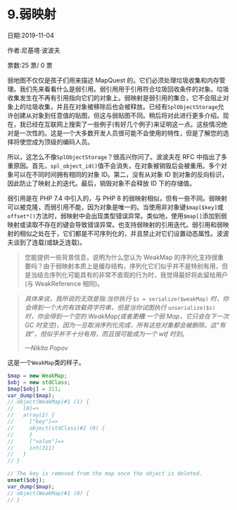 # 9.弱映射

日期:2019-11-04

作者:尼基塔·波波夫

票数:25 票/ 0 票

弱地图不仅仅是孩子们用来描述 MapQuest 的。它们必须处理垃圾收集和内存管理。我们先来看看什么是弱引用。弱引用用于引用符合垃圾回收条件的对象。垃圾收集发生在不再有引用指向它们的对象上。弱映射是弱引用的集合，它不会阻止对象上的垃圾收集，并且在对象被移除后也会被释放。已经有`SplObjectStorage`允许创建从对象到任意值的贴图，但这与弱贴图不同。稍后将对此进行更多介绍。现在，我已经在互联网上搜索了一些例子(有好几个例子)来证明这一点。这些情况绝对是一次性的。这是一个大多数开发人员很可能不会使用的特性，但是了解您的选择将使您成为顶级的编码人员。

所以，这怎么不像`SplObjectStorage`？很高兴你问了。波波夫在 RFC 中指出了多重原因。首先，`spl_object_id()`值不会消失，在对象被销毁后会被重用。多个对象可以在不同时间拥有相同的对象 ID。第二，没有从对象 ID 到对象的反向标识，因此防止了映射上的迭代。最后，销毁对象不会释放 ID 下的存储值。

弱引用是在 PHP 7.4 中引入的，与 PHP 8 的弱映射相似，但有一些不同。弱映射可以被克隆，而弱引用不能，因为对象是唯一的。当使用非对象键`$map[$key]`或`offset*()`方法时，弱映射中会出现类型错误异常。类似地，使用`$map[]`添加到弱映射或读取不存在的键会导致错误异常。也支持弱映射的引用迭代。弱引用和弱映射的相似之处在于，它们都是不可序列化的，并且禁止对它们设置动态属性。波波夫谈到了连载(或缺乏连载)。

> 您能提供一些背景信息，说明为什么您认为 WeakMap 的序列化支持很重要吗？由于弱映射本质上是缓存结构，序列化它们似乎并不是特别有用，但是当结合序列化可能具有的非常不直观的行为时，我觉得最好将此留给用户(与 WeakReference 相同)。

> *具体来说，我所说的无效是指:当你执行* `$s = serialize($weakMap)` *时，你会得到一个大的有效载荷字符串，但是当你试图执行* `unserialize($s)` *时，你会得到一个空的 WeakMap(或者更糟:一个弱 Map，它只会在下一次 GC 时变空)，因为一旦取消序列化完成，所有这些对象都会被删除。这“有效”，但似乎并不十分有用，而且很可能成为一个 wtf 时刻*。
> 
> *—Nikita Popov*

这是一个`WeakMap`类的样子。

```php
$map = new WeakMap;
$obj = new stdClass;
$map[$obj] = 311;
var_dump($map);
// object(WeakMap)#1 (1) {
//   [0]=>
//   array(2) {
//     ["key"]=>
//     object(stdClass)#2 (0) {
//     }
//     ["value"]=>
//     int(311)
//   }
// }

// The key is removed from the map once the object is deleted.
unset($obj);
var_dump($map);
// object(WeakMap)#1 (0) {
// }

```